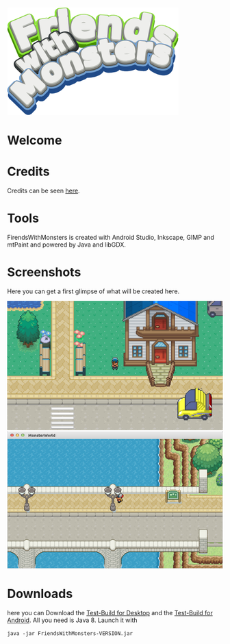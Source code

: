 ![alt text](./Artwork/logo.png "Logo")

# Welcome

# Credits
Credits can be seen [here](./Documents/CREDITS.md).

# Tools
FirendsWithMonsters is created with Android Studio, Inkscape, GIMP and
mtPaint and powered by Java and libGDX.

# Screenshots
Here you can get a first glimpse of what will be created here.

![alt text](./Documents/Screenshots/preview1.png "First Preview")
![alt text](./Documents/Screenshots/preview2.png "Second Preview")

# Downloads
here you can Download the [Test-Build for Desktop](./Builds/Testing/Desktop/FriendsWithMonsters-DEBUG-0.0.0.4.jar)
and the [Test-Build for Android](./Builds/Testing/Android/FriendsWithMonsters-DEBUG-0.0.0.5.apk).
All you need is Java 8. Launch it with 

```
java -jar FriendsWithMonsters-VERSION.jar
```